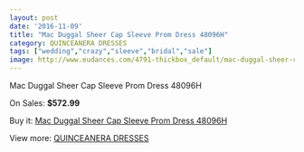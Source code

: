```yaml
---
layout: post
date: '2016-11-09'
title: "Mac Duggal Sheer Cap Sleeve Prom Dress 48096H"
category: QUINCEANERA DRESSES
tags: ["wedding","crazy","sleeve","bridal","sale"]
image: http://www.eudances.com/4791-thickbox_default/mac-duggal-sheer-cap-sleeve-prom-dress-48096h.jpg
---
```

Mac Duggal Sheer Cap Sleeve Prom Dress 48096H

On Sales: **$572.99**
<a href="https://www.eudances.com/en/quinceanera-dresses/1621-mac-duggal-sheer-cap-sleeve-prom-dress-48096h.html"><amp-img layout="responsive" width="600" height="600" src="//www.eudances.com/4791-thickbox_default/mac-duggal-sheer-cap-sleeve-prom-dress-48096h.jpg" alt="Mac Duggal Sheer Cap Sleeve Prom Dress 48096H 0" /></a>
<a href="https://www.eudances.com/en/quinceanera-dresses/1621-mac-duggal-sheer-cap-sleeve-prom-dress-48096h.html"><amp-img layout="responsive" width="600" height="600" src="//www.eudances.com/4792-thickbox_default/mac-duggal-sheer-cap-sleeve-prom-dress-48096h.jpg" alt="Mac Duggal Sheer Cap Sleeve Prom Dress 48096H 1" /></a>

Buy it: [Mac Duggal Sheer Cap Sleeve Prom Dress 48096H](https://www.eudances.com/en/quinceanera-dresses/1621-mac-duggal-sheer-cap-sleeve-prom-dress-48096h.html "Mac Duggal Sheer Cap Sleeve Prom Dress 48096H")

View more: [QUINCEANERA DRESSES](https://www.eudances.com/en/17-quinceanera-dresses "QUINCEANERA DRESSES")